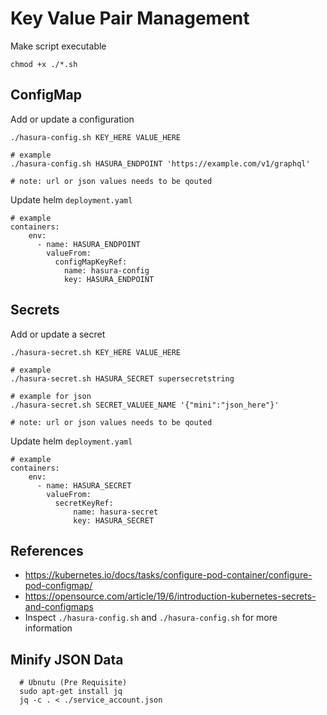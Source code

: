 # Key Value Pair Management
Make script executable
```
chmod +x ./*.sh
```
## ConfigMap
Add or update a configuration
```
./hasura-config.sh KEY_HERE VALUE_HERE

# example
./hasura-config.sh HASURA_ENDPOINT 'https://example.com/v1/graphql'

# note: url or json values needs to be qouted
```
Update helm `deployment.yaml`
```
# example 
containers:
    env:
      - name: HASURA_ENDPOINT
        valueFrom:
          configMapKeyRef:
            name: hasura-config
            key: HASURA_ENDPOINT
```
## Secrets
Add or update a secret
```
./hasura-secret.sh KEY_HERE VALUE_HERE

# example
./hasura-secret.sh HASURA_SECRET supersecretstring

# example for json
./hasura-secret.sh SECRET_VALUEE_NAME '{"mini":"json_here"}'

# note: url or json values needs to be qouted
```
Update helm `deployment.yaml`
```
# example 
containers:
    env:
      - name: HASURA_SECRET
        valueFrom:
          secretKeyRef:
              name: hasura-secret
              key: HASURA_SECRET
```
## References
- https://kubernetes.io/docs/tasks/configure-pod-container/configure-pod-configmap/
- https://opensource.com/article/19/6/introduction-kubernetes-secrets-and-configmaps
- Inspect `./hasura-config.sh` and `./hasura-config.sh` for more information


## Minify JSON Data
```
  # Ubnutu (Pre Requisite)
  sudo apt-get install jq
  jq -c . < ./service_account.json
```